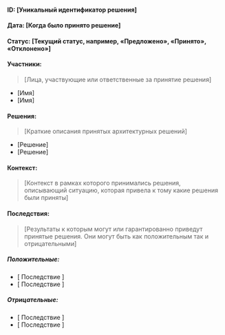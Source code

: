 #### ID: [Уникальный идентификатор решения]

#### Дата: [Когда было принято решение]

#### Статус: [Текущий статус, например, «Предложено», «Принято», «Отклонено»]

#### Участники:
> [Лица, участвующие или ответственные за принятие решения]
* [Имя]
* [Имя]

#### Решения:
> [Краткие описания принятых архитектурных решений]
* [Решение]
* [Решение]

#### Контекст:
> [Контекст в рамках которого принимались решения, описывающий ситуацию, которая привела к тому какие решения были приняты]

#### Последствия:
> [Результаты к которым могут или гарантированно приведут принятые решения. Они могут быть как положительным так и отрицательными]

##### Положительные:
* [ Последствие ]
* [ Последствие ]

##### Отрицательные:
* [ Последствие ]
* [ Последствие ]
